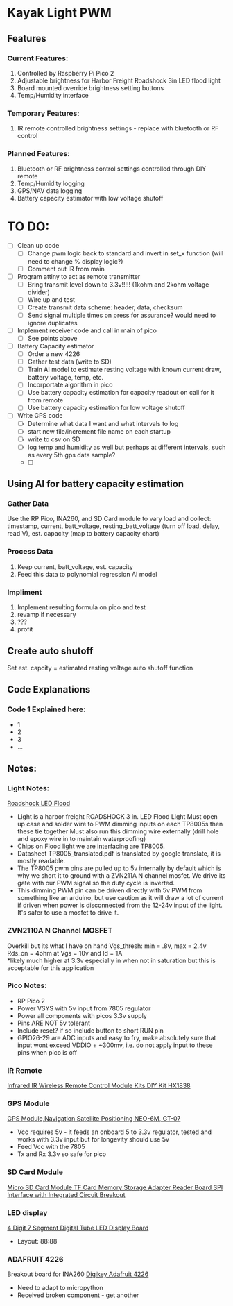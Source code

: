 # Kayak Light PWM

## Features

### Current Features:
1. Controlled by Raspberry Pi Pico 2
2. Adjustable brightness for Harbor Freight Roadshock 3in LED flood light
3. Board mounted override brightness setting buttons
4. Temp/Humidity interface

### Temporary Features:
1. IR remote controlled brightness settings - replace with bluetooth or RF control

### Planned Features:
1. Bluetooth or RF brightness control settings controlled through DIY remote
2. Temp/Humidity logging
3. GPS/NAV data logging
4. Battery capacity estimator with low voltage shutoff

# TO DO:
- [ ] Clean up code
    - [ ] Change pwm logic back to standard and invert in set_x function (will need to change % display logic?)
    - [ ] Comment out IR from main
- [ ] Program attiny to act as remote transmitter
    - [ ] Bring transmit level down to 3.3v!!!!! (1kohm and 2kohm voltage divider)
    - [ ] Wire up and test
    - [ ] Create transmit data scheme: header, data, checksum
    - [ ] Send signal multiple times on press for assurance? would need to ignore duplicates
- [ ]  Implement receiver code and call in main of pico
    - [ ] See points above
- [ ] Battery Capacity estimator
    - [ ] Order a new 4226
    - [ ] Gather test data (write to SD)
    - [ ] Train AI model to estimate resting voltage with known current draw, battery voltage, temp, etc.
    - [ ] Incorportate algorithm in pico
    - [ ] Use battery capacity estimation for capacity readout on call for it from remote
    - [ ] Use battery capacity estimation for low voltage shutoff
- [ ] Write GPS code
    - [ ] Determine what data I want and what intervals to log
    - [ ] start new file/increment file name on each startup
    - [ ] write to csv on SD
    - [ ] log temp and humidity as well but perhaps at different intervals, such as every 5th gps data sample?
    - [ ] 

## Using AI for battery capacity estimation

### Gather Data
Use the RP Pico, INA260, and SD Card module to vary load and collect: 
timestamp, current, batt_voltage, resting_batt_voltage (turn off load, delay, read V), est. capacity (map to battery capacity chart)

### Process Data
1. Keep current, batt_voltage, est. capacity
2. Feed this data to polynomial regression AI model

### Impliment 
1. Implement resulting formula on pico and test
2. revamp if necessary
3. ???
4. profit

## Create auto shutoff
Set est. capcity = estimated resting voltage auto shutoff function

## Code Explanations

### Code 1 Explained here:

- 1
- 2
- 3
- ...

## Notes:

### Light Notes:
[Roadshock LED Flood](https://www.harborfreight.com/3-in-led-flood-light-64322.html)
* Light is a harbor freight ROADSHOCK 3 in. LED Flood Light
    Must open up case and solder wire to PWM dimming inputs on each TP8005s then these tie together
    Must also run this dimming wire externally (drill hole and epoxy wire in to maintain waterproofing)
* Chips on Flood light we are interfacing are TP8005.
* Datasheet TP8005_translated.pdf is translated by google translate, it is mostly readable.
* The TP8005 pwm pins are pulled up to 5v internally by default which is why we short it to ground with a ZVN211A N channel mosfet. We
  drive its gate with our PWM signal so the duty cycle is inverted.
* This dimming PWM pin can be driven directly with 5v PWM from something like an arduino, but use caution as it will draw a lot of current if
  driven when power is disconnected from the 12-24v input of the light. It's safer to use a mosfet to drive it.

### ZVN2110A N Channel MOSFET
Overkill but its what I have on hand
Vgs_thresh: min = .8v, max = 2.4v
Rds_on = 4ohm at Vgs = 10v and Id = 1A  
  *likely much higher at 3.3v especially in when not in saturation but this is acceptable for this application

### Pico Notes:
* RP Pico 2
* Power VSYS with 5v input from 7805 regulator
* Power all components with picos 3.3v supply
* Pins ARE NOT 5v tolerant
* Include reset? if so include button to short RUN pin
* GPIO26-29 are ADC inputs and easy to fry, make absolutely sure that input wont exceed VDDIO + ~300mv, i.e. do not apply input to these pins when pico is off

### IR Remote
[Infrared IR Wireless Remote Control Module Kits DIY Kit HX1838](https://www.amazon.com/dp/B09ZTZQFP7?ref=ppx_yo2ov_dt_b_fed_asin_title)

### GPS Module
[GPS Module,Navigation Satellite Positioning NEO-6M, GT-07](https://www.amazon.com/dp/B0B31NRSD2?ref=ppx_yo2ov_dt_b_fed_asin_title)
* Vcc requires 5v - it feeds an onboard 5 to 3.3v regulator, tested and works with 3.3v input but for longevity should use 5v
* Feed Vcc with the 7805
* Tx and Rx 3.3v so safe for pico

### SD Card Module
[Micro SD Card Module TF Card Memory Storage Adapter Reader Board SPI Interface with Integrated Circuit Breakout](https://www.amazon.com/dp/B08C4WY2WR?ref=ppx_yo2ov_dt_b_fed_asin_title)

### LED display
[4 Digit 7 Segment Digital Tube LED Display Board](https://www.amazon.com/dp/B0BFQNFX6D?ref=ppx_yo2ov_dt_b_fed_asin_title)
* Layout: 88:88

### ADAFRUIT 4226
Breakout board for INA260
[Digikey Adafruit 4226](https://www.digikey.com/en/products/detail/adafruit-industries-llc/4226/10130492)
* Need to adapt to micropython
* Received broken component - get another
